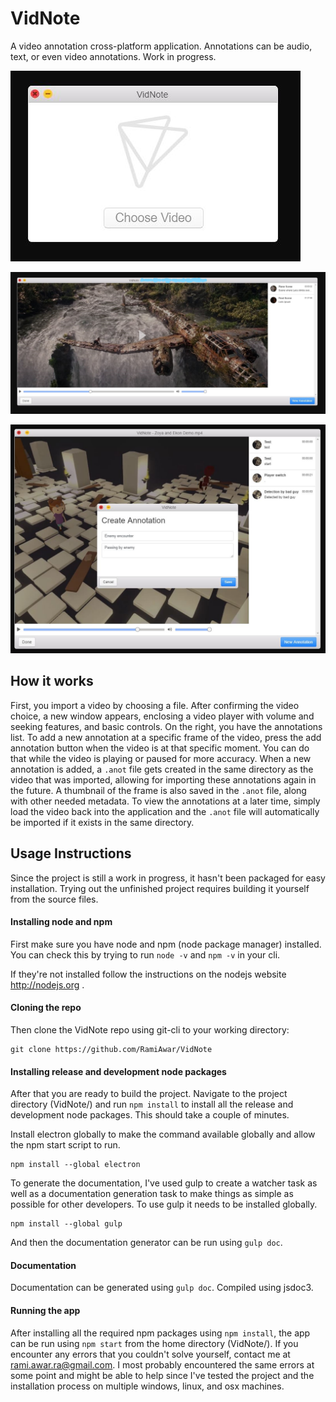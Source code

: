 # VidNote
A video annotation cross-platform application. Annotations can be audio, text, or even video annotations. Work in progress.

![Welcome Window](https://github.com/RamiAwar/VidNote/blob/master/docs/screenshots/vidnote0.5-01.JPG)

![Annotation Window](https://github.com/RamiAwar/VidNote/blob/master/docs/screenshots/vidnote0.5-02.jpg)

![Annotation Window](https://github.com/RamiAwar/VidNote/blob/master/docs/screenshots/vidnote0.5-03.jpg)


## How it works
First, you import a video by choosing a file. After confirming the video choice, a new window appears, enclosing a video player with volume and seeking features, and basic controls. On the right, you have the annotations list. To add a new annotation at a specific frame of the video, press the add annotation button when the video is at that specific moment. You can do that while the video is playing or paused for more accuracy. When a new annotation is added, a `.anot` file gets created in the same directory as the video that was imported, allowing for importing these annotations again in the future. A thumbnail of the frame is also saved in the `.anot` file, along with other needed metadata. To view the annotations at a later time, simply load the video back into the application and the `.anot` file will automatically be imported if it exists in the same directory. 

## Usage Instructions

Since the project is still a work in progress, it hasn't been packaged for easy installation. Trying out the unfinished project requires building it yourself from the source files. 

#### Installing node and npm
First make sure you have node and npm (node package manager) installed. You can check this by trying to run `node -v` and `npm -v` in your cli.

If they're not installed follow the instructions on the nodejs website http://nodejs.org .

#### Cloning the repo
Then clone the VidNote repo using git-cli to your working directory:
```
git clone https://github.com/RamiAwar/VidNote
```

#### Installing release and development node packages
After that you are ready to build the project. Navigate to the project directory (VidNote/) and run `npm install` to install all the release and development node packages. This should take a couple of minutes. 

Install electron globally to make the command available globally and allow the npm start script to run.
```
npm install --global electron
```

To generate the documentation, I've used gulp to create a watcher task as well as a documentation generation task to make things as simple as possible for other developers.
To use gulp it needs to be installed globally.
```
npm install --global gulp
```
And then the documentation generator can be run using `gulp doc`.

#### Documentation
Documentation can be generated using `gulp doc`. Compiled using jsdoc3.

#### Running the app
After installing all the required npm packages using `npm install`, the app can be run using `npm start` from the home directory (VidNote/). If you encounter any errors that you couldn't solve yourself, contact me at rami.awar.ra@gmail.com. I most probably encountered the same errors at some point and might be able to help since I've tested the project and the installation process on multiple windows, linux, and osx machines.



